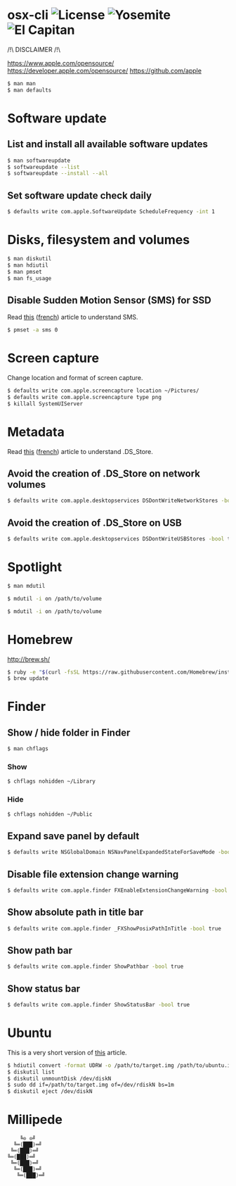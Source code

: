 # osx-cli ![License][license-img] ![Yosemite][10-10-img] ![El Capitan][10-11-img]

/!\ DISCLAIMER /!\

https://www.apple.com/opensource/
https://developer.apple.com/opensource/
https://github.com/apple

```bash
$ man man
$ man defaults
```

# Software update

## List and install all available software updates

```bash
$ man softwareupdate
$ softwareupdate --list
$ softwareupdate --install --all
```

## Set software update check daily

```bash
$ defaults write com.apple.SoftwareUpdate ScheduleFrequency -int 1
```

# Disks, filesystem and volumes

```bash
$ man diskutil
$ man hdiutil
$ man pmset
$ man fs_usage
```

## Disable Sudden Motion Sensor (SMS) for SSD

Read [this](https://en.wikipedia.org/wiki/Sudden_Motion_Sensor "Wikipedia") ([french](https://fr.wikipedia.org/wiki/Sudden_Motion_Sensor "Wikipedia")) article to understand SMS.

```bash
$ pmset -a sms 0
```

# Screen capture

Change location and format of screen capture.

```bash
$ defaults write com.apple.screencapture location ~/Pictures/
$ defaults write com.apple.screencapture type png
$ killall SystemUIServer
```

# Metadata

Read [this](https://en.wikipedia.org/wiki/.DS_Store "Wikipedia") ([french](https://fr.wikipedia.org/wiki/.DS_Store "Wikipedia")) article to understand .DS_Store.

## Avoid the creation of .DS_Store on network volumes

```bash
$ defaults write com.apple.desktopservices DSDontWriteNetworkStores -bool true
```

## Avoid the creation of .DS_Store on USB

```bash
$ defaults write com.apple.desktopservices DSDontWriteUSBStores -bool true
```

# Spotlight

```bash
$ man mdutil
```

```bash
$ mdutil -i on /path/to/volume
```

```bash
$ mdutil -i on /path/to/volume
```

# Homebrew

http://brew.sh/

```bash
$ ruby -e "$(curl -fsSL https://raw.githubusercontent.com/Homebrew/install/master/install)"
$ brew update
```

# Finder

## Show / hide folder in Finder

```bash
$ man chflags
```

### Show

```bash
$ chflags nohidden ~/Library
```

### Hide

```bash
$ chflags nohidden ~/Public
```

## Expand save panel by default

```bash
$ defaults write NSGlobalDomain NSNavPanelExpandedStateForSaveMode -bool true
```

## Disable file extension change warning

```bash
$ defaults write com.apple.finder FXEnableExtensionChangeWarning -bool false
```

## Show absolute path in title bar

```bash
$ defaults write com.apple.finder _FXShowPosixPathInTitle -bool true
```

## Show path bar

```bash
$ defaults write com.apple.finder ShowPathbar -bool true
```

## Show status bar

```bash
$ defaults write com.apple.finder ShowStatusBar -bool true
```

# Ubuntu

This is a very short version of [this](http://www.ubuntu.com/download/desktop/create-a-usb-stick-on-mac-osx "Ubuntu") article.

```bash
$ hdiutil convert -format UDRW -o /path/to/target.img /path/to/ubuntu.iso
$ diskutil list
$ diskutil unmountDisk /dev/diskN
$ sudo dd if=/path/to/target.img of=/dev/rdiskN bs=1m
$ diskutil eject /dev/diskN
```

# Millipede

```
    ╚⊙ ⊙╝
  ╚═(███)═╝
 ╚═(███)═╝
╚═(███)═╝
 ╚═(███)═╝
  ╚═(███)═╝
   ╚═(███)═╝
```

[license-img]: https://img.shields.io/badge/license-ISC-blue.svg
[10-10-img]: https://img.shields.io/badge/osx-10.10-green.svg
[10-11-img]: https://img.shields.io/badge/osx-10.11-green.svg